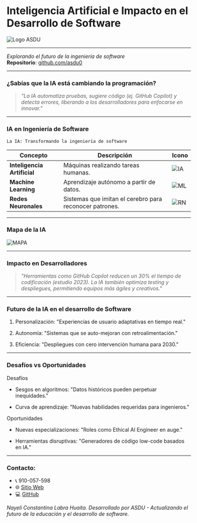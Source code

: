 # Inteligencia Artificial e Impacto en el Desarrollo de Software 
![Logo ASDU](https://avatars.githubusercontent.com/u/115342537?s=200&v=4)

---
 

*Explorando el futuro de la ingeniería de software*  
**Repositorio**: [github.com/asdu0](https://github.com/asdu0)  

---

### **¿Sabías que la IA está cambiando la programación?**  
> *"La IA automatiza pruebas, sugiere código (ej. GitHub Copilot) y detecta errores, liberando a los desarrolladores para enfocarse en innovar."*  

---

### **IA en Ingeniería de Software**  
`La IA: Transformando la ingeniería de software`  

| Concepto               | Descripción                                                                 | Icono                     |  
|------------------------|-----------------------------------------------------------------------------|---------------------------|  
| **Inteligencia Artificial** | Máquinas realizando tareas humanas.                                        | ![IA](https://static.vecteezy.com/system/resources/previews/032/505/082/non_2x/artificial-intelligence-icon-design-free-png.png) |  
| **Machine Learning**    | Aprendizaje autónomo a partir de datos.                                    | ![ML](https://cdn.iconscout.com/icon/premium/png-512-thumb/machine-learning-13-902561.png) |  
| **Redes Neuronales**    | Sistemas que imitan el cerebro para reconocer patrones.                    | ![RN](https://cdn-icons-png.flaticon.com/512/6994/6994480.png) |  

---

### **Mapa de la IA**  

![MAPA](https://cdn.computerhoy.com/sites/navi.axelspringer.es/public/media/image/2023/11/machine-learning-vs-deep-learning-3213182.jpg?tf=640x)

---

### **Impacto en Desarrolladores**

> *"Herramientas como GitHub Copilot reducen un 30% el tiempo de codificación (estudio 2023). La IA también optimiza testing y despliegues, permitiendo equipos más ágiles y creativos."*

---

### **Futuro de la IA en el desarrollo de Software**
1. Personalización: "Experiencias de usuario adaptativas en tiempo real."

2. Autonomía: "Sistemas que se auto-mejoran con retroalimentación."

3. Eficiencia: "Despliegues con cero intervención humana para 2030."

---

### **Desafíos vs Oportunidades**
Desafíos
* Sesgos en algoritmos: "Datos históricos pueden perpetuar inequidades."

* Curva de aprendizaje: "Nuevas habilidades requeridas para ingenieros."

Oportunidades
* Nuevas especializaciones: "Roles como Ethical AI Engineer en auge."

* Herramientas disruptivas: "Generadores de código low-code basados en IA."

---

### **Contacto:**

- 📞 910-057-598
- 🌐 [Sitio Web]([https://elbunker.netlifg.app](https://asdu.onrender.com/asdu))
- 💻 [GitHub](https://github.com/asdu0)

*Nayeli Constantina Labra Huaita. Desarrollado por ASDU - Actualizando el futuro de la educación y el desarrollo de software.*

